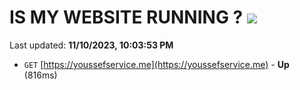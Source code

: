 # IS MY WEBSITE RUNNING ? [![](https://img.shields.io/static/v1?label=Sponsor&message=%E2%9D%A4&logo=GitHub&color=%23fe8e86)](https://github.com/sponsors/<username>)

Last updated: **11/10/2023, 10:03:53 PM**

- `GET` [https://youssefservice.me](https://youssefservice.me) - **Up** (816ms)
